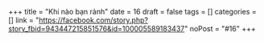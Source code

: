 ﻿+++
title = "Khi nào bạn rảnh"
date = 16
draft = false
tags = []
categories = []
link = "https://facebook.com/story.php?story_fbid=943447215851576&id=100005589183437"
noPost = "#16"
+++
